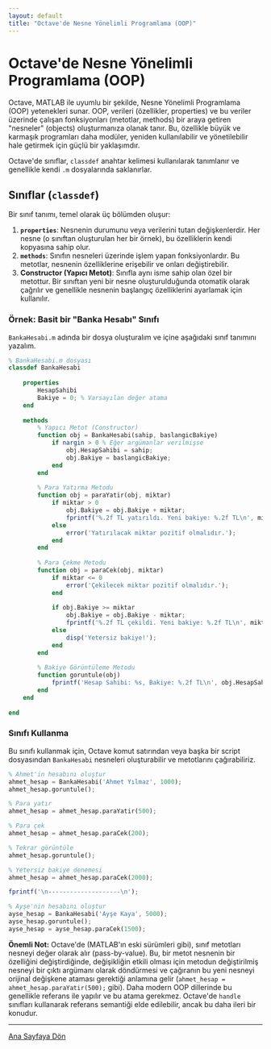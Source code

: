 ```yaml
---
layout: default
title: "Octave'de Nesne Yönelimli Programlama (OOP)"
---
```


# Octave'de Nesne Yönelimli Programlama (OOP)

Octave, MATLAB ile uyumlu bir şekilde, Nesne Yönelimli Programlama (OOP) yetenekleri sunar. OOP, verileri (özellikler, properties) ve bu veriler üzerinde çalışan fonksiyonları (metotlar, methods) bir araya getiren "nesneler" (objects) oluşturmanıza olanak tanır. Bu, özellikle büyük ve karmaşık programları daha modüler, yeniden kullanılabilir ve yönetilebilir hale getirmek için güçlü bir yaklaşımdır.

Octave'de sınıflar, `classdef` anahtar kelimesi kullanılarak tanımlanır ve genellikle kendi `.m` dosyalarında saklanırlar.

## Sınıflar (`classdef`)

Bir sınıf tanımı, temel olarak üç bölümden oluşur:

1.  **`properties`**: Nesnenin durumunu veya verilerini tutan değişkenlerdir. Her nesne (o sınıftan oluşturulan her bir örnek), bu özelliklerin kendi kopyasına sahip olur.
2.  **`methods`**: Sınıfın nesneleri üzerinde işlem yapan fonksiyonlardır. Bu metotlar, nesnenin özelliklerine erişebilir ve onları değiştirebilir.
3.  **Constructor (Yapıcı Metot)**: Sınıfla aynı isme sahip olan özel bir metottur. Bir sınıftan yeni bir nesne oluşturulduğunda otomatik olarak çağrılır ve genellikle nesnenin başlangıç özelliklerini ayarlamak için kullanılır.

### Örnek: Basit bir "Banka Hesabı" Sınıfı

`BankaHesabi.m` adında bir dosya oluşturalım ve içine aşağıdaki sınıf tanımını yazalım.

```octave
% BankaHesabi.m dosyası
classdef BankaHesabi
    
    properties
        HesapSahibi
        Bakiye = 0; % Varsayılan değer atama
    end
    
    methods
        % Yapıcı Metot (Constructor)
        function obj = BankaHesabi(sahip, baslangicBakiye)
            if nargin > 0 % Eğer argümanlar verilmişse
                obj.HesapSahibi = sahip;
                obj.Bakiye = baslangicBakiye;
            end
        end
        
        % Para Yatırma Metodu
        function obj = paraYatir(obj, miktar)
            if miktar > 0
                obj.Bakiye = obj.Bakiye + miktar;
                fprintf('%.2f TL yatırıldı. Yeni bakiye: %.2f TL\n', miktar, obj.Bakiye);
            else
                error('Yatırılacak miktar pozitif olmalıdır.');
            end
        end
        
        % Para Çekme Metodu
        function obj = paraCek(obj, miktar)
            if miktar <= 0
                error('Çekilecek miktar pozitif olmalıdır.');
            end
            
            if obj.Bakiye >= miktar
                obj.Bakiye = obj.Bakiye - miktar;
                fprintf('%.2f TL çekildi. Yeni bakiye: %.2f TL\n', miktar, obj.Bakiye);
            else
                disp('Yetersiz bakiye!');
            end
        end
        
        % Bakiye Görüntüleme Metodu
        function goruntule(obj)
            fprintf('Hesap Sahibi: %s, Bakiye: %.2f TL\n', obj.HesapSahibi, obj.Bakiye);
        end
    end
    
end
```

### Sınıfı Kullanma

Bu sınıfı kullanmak için, Octave komut satırından veya başka bir script dosyasından `BankaHesabi` nesneleri oluşturabilir ve metotlarını çağırabiliriz.

```octave
% Ahmet'in hesabını oluştur
ahmet_hesap = BankaHesabi('Ahmet Yılmaz', 1000);
ahmet_hesap.goruntule();

% Para yatır
ahmet_hesap = ahmet_hesap.paraYatir(500);

% Para çek
ahmet_hesap = ahmet_hesap.paraCek(200);

% Tekrar görüntüle
ahmet_hesap.goruntule();

% Yetersiz bakiye denemesi
ahmet_hesap = ahmet_hesap.paraCek(2000);

fprintf('\n--------------------\n');

% Ayşe'nin hesabını oluştur
ayse_hesap = BankaHesabi('Ayşe Kaya', 5000);
ayse_hesap.goruntule();
ayse_hesap = ayse_hesap.paraCek(1500);
```

**Önemli Not:** Octave'de (MATLAB'ın eski sürümleri gibi), sınıf metotları nesneyi değer olarak alır (pass-by-value). Bu, bir metot nesnenin bir özelliğini değiştirdiğinde, değişikliğin etkili olması için metodun değiştirilmiş nesneyi bir çıktı argümanı olarak döndürmesi ve çağıranın bu yeni nesneyi orijinal değişkene ataması gerektiği anlamına gelir (`ahmet_hesap = ahmet_hesap.paraYatir(500);` gibi). Daha modern OOP dillerinde bu genellikle referans ile yapılır ve bu atama gerekmez. Octave'de `handle` sınıfları kullanarak referans semantiği elde edilebilir, ancak bu daha ileri bir konudur.

---
[Ana Sayfaya Dön](./)
